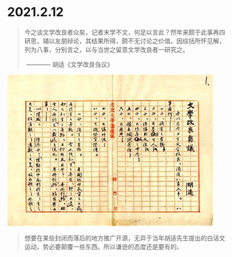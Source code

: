 # 2021.2.12 

> 今之谈文学改良者众矣，记者末学不文，何足以言此？然年来颇于此事再四研思，辅以友朋辩论，其结果所得，颇不无讨论之价值。因综括所怀见解，列为八事，分别言之，以与当世之留意文学改良者一研究之。
>
> ​        ———— 胡适《文学改良刍议》

![](../images/hushi.jpeg)

> 想要在某些封闭而落后的地方推广开源，无异于当年胡适先生提出的白话文运动，势必要颠覆一些东西。所以谦逊的态度还是要有的。